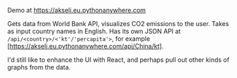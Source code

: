 Demo at https://akseli.eu.pythonanywhere.com

Gets data from World Bank API, visualizes CO2 emissions to the user. Takes as input country names in English. Has its own JSON API at `/api/<country>/<'kt'/'percapita'>`, for example [https://akseli.eu.pythonanywhere.com/api/China/kt]. 

I'd still like to enhance the UI with React, and perhaps pull out other kinds of graphs from the data.
